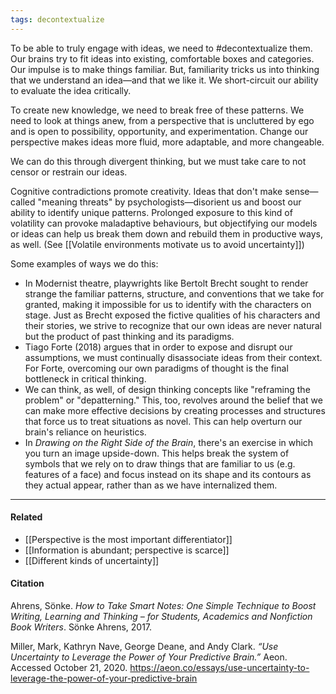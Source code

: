 ```yaml
---
tags: decontextualize
---
```


To be able to truly engage with ideas, we need to #decontextualize them. Our brains try to fit ideas into existing, comfortable boxes and categories. Our impulse is to make things familiar. But, familiarity tricks us into thinking that we understand an idea—and that we like it. We short-circuit our ability to evaluate the idea critically.

To create new knowledge, we need to break free of these patterns. We need to look at things anew, from a perspective that is uncluttered by ego and is open to possibility, opportunity, and experimentation. Change our perspective makes ideas more fluid, more adaptable, and more changeable.

We can do this through divergent thinking, but we must take care to not censor or restrain our ideas.

Cognitive contradictions promote creativity. Ideas that don't make sense—called "meaning threats" by psychologists—disorient us and boost our ability to identify unique patterns. Prolonged exposure to this kind of volatility can provoke maladaptive behaviours, but objectifying our models or ideas can help us break them down and rebuild them in productive ways, as well. (See [[Volatile environments motivate us to avoid uncertainty]])

Some examples of ways we do this:

-   In Modernist theatre, playwrights like Bertolt Brecht sought to render strange the familiar patterns, structure, and conventions that we take for granted, making it impossible for us to identify with the characters on stage. Just as Brecht exposed the fictive qualities of his characters and their stories, we strive to recognize that our own ideas are never natural but the product of past thinking and its paradigms.
-   Tiago Forte (2018) argues that in order to expose and disrupt our assumptions, we must continually disassociate ideas from their context. For Forte, overcoming our own paradigms of thought is the final bottleneck in critical thinking.
-   We can think, as well, of design thinking concepts like "reframing the problem" or "depatterning." This, too, revolves around the belief that we can make more effective decisions by creating processes and structures that force us to treat situations as novel. This can help overturn our brain's reliance on heuristics.
-   In _Drawing on the Right Side of the Brain_, there's an exercise in which you turn an image upside-down. This helps break the system of symbols that we rely on to draw things that are familiar to us (e.g. features of a face) and focus instead on its shape and its contours as they actual appear, rather than as we have internalized them.

---

#### Related

-   [[Perspective is the most important differentiator]]
-   [[Information is abundant; perspective is scarce]]
-   [[Different kinds of uncertainty]]

#### Citation

Ahrens, Sönke. _How to Take Smart Notes: One Simple Technique to Boost Writing, Learning and Thinking – for Students, Academics and Nonfiction Book Writers_. Sönke Ahrens, 2017.

Miller, Mark, Kathryn Nave, George Deane, and Andy Clark. _“Use Uncertainty to Leverage the Power of Your Predictive Brain.”_ Aeon. Accessed October 21, 2020. https://aeon.co/essays/use-uncertainty-to-leverage-the-power-of-your-predictive-brain